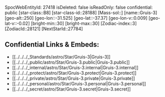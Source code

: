 ﻿---
location: [-37.37,31.525,250]
type: Star
tags:
- astro/Star

---
SpocWebEntityId: 27418
isDeleted: false
isReadOnly: false
confidential: public
[star-class::B8]
[star-class-id::28188]
[Mass-sol::]
[name::Gruis-3]
[geo-alt::250]
[geo-lon::-31.525]
[geo-lat::-37.37]
[geo-lon-v::0.009]
[geo-lat-v::-0.02]
[bright-min::30]
[bright-max::30]
[Zodiac-index::3]
[ZodiacId::28121]
[NextStarId::27784]



## Confidential Links & Embeds: 
- [[../../../_Standards/astro/Star/Gruis-3|Gruis-3]] 
- [[../../../_public/astro/Star/Gruis-3.public|Gruis-3.public]] 
- [[../../../_internal/astro/Star/Gruis-3.internal|Gruis-3.internal]] 
- [[../../../_protect/astro/Star/Gruis-3.protect|Gruis-3.protect]] 
- [[../../../_private/astro/Star/Gruis-3.private|Gruis-3.private]] 
- [[../../../_personal/astro/Star/Gruis-3.personal|Gruis-3.personal]] 
- [[../../../_secret/astro/Star/Gruis-3.secret|Gruis-3.secret]]

